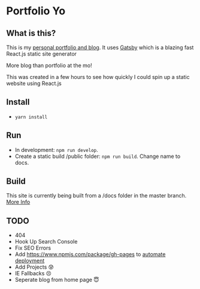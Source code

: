 # Portfolio Yo

## What is this?

This is my [personal portfolio and blog](http://www.livingincircuits.co.uk). 
It uses [Gatsby](https://github.com/gatsbyjs/gatsby) which is a blazing fast React.js static site generator

More blog than portfolio at the mo!

This was created in a few hours to see how quickly I could spin up a static website using React.js

## Install
- `yarn install`

## Run
- In development: `npm run develop`.
- Create a static build /public folder: `npm run build`. Change name to docs.

## Build
This site is currently being built from a /docs folder in the master branch. [More Info](https://help.github.com/articles/configuring-a-publishing-source-for-github-pages/)

## TODO
- 404
- Hook Up Search Console
- Fix SEO Errors
- Add https://www.npmjs.com/package/gh-pages to [automate deployment](https://github.com/gatsbyjs/gatsby/blob/master/README.md#deploying-to-github-pages-and-other-hosts-where-your-sites-links-need-prefixes)
- Add Projects :cold_sweat:
- IE Fallbacks :persevere:
- Seperate blog from home page :innocent:
